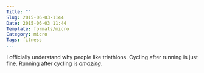 ```yaml
---
Title: ""
Slug: 2015-06-03-1144
Date: 2015-06-03 11:44
Template: formats/micro
Category: micro
Tags: fitness
...
```


I officially understand why people like triathlons. Cycling after running is
just fine. Running after cycling is *amazing*.
